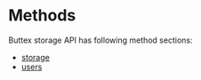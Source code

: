 # Methods

Buttex storage API has following method sections:
- [storage](methods/storage.md)
- [users](methods/users.md)
